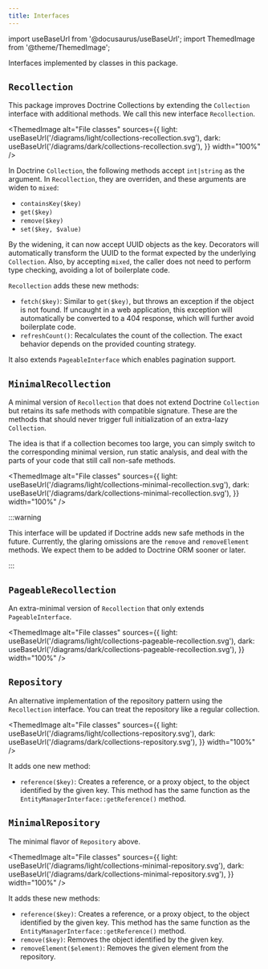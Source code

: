 ```yaml
---
title: Interfaces
---
```


import useBaseUrl from '@docusaurus/useBaseUrl';
import ThemedImage from '@theme/ThemedImage';

Interfaces implemented by classes in this package.

## `Recollection`

This package improves Doctrine Collections by extending the `Collection`
interface with additional methods. We call this new interface `Recollection`.

<ThemedImage
  alt="File classes"
  sources={{
    light: useBaseUrl('/diagrams/light/collections-recollection.svg'),
    dark: useBaseUrl('/diagrams/dark/collections-recollection.svg'),
  }}
  width="100%"
/>

In Doctrine `Collection`, the following methods accept `int|string` as the argument. In
`Recollection`, they are overriden, and these arguments are widen to `mixed`:

* `containsKey($key)`
* `get($key)`
* `remove($key)`
* `set($key, $value)`

By the widening, it can now accept UUID objects as the key. Decorators will
automatically transform the UUID to the format expected by the underlying
`Collection`. Also, by accepting `mixed`, the caller does not need to perform
type checking, avoiding a lot of boilerplate code.

`Recollection` adds these new methods:

* `fetch($key)`: Similar to `get($key)`, but throws an exception if the object
  is not found. If uncaught in a web application, this exception will
  automatically be converted to a 404 response, which will further avoid
  boilerplate code.
* `refreshCount()`: Recalculates the count of the collection. The exact behavior
  depends on the provided counting strategy.

It also extends `PageableInterface` which enables pagination support.

## `MinimalRecollection`

A minimal version of `Recollection` that does not extend Doctrine `Collection`
but retains its safe methods with compatible signature. These are the methods
that should never trigger full initialization of an extra-lazy `Collection`.

The idea is that if a collection becomes too large, you can simply switch to the
corresponding minimal version, run static analysis, and deal with the parts of
your code that still call non-safe methods.

<ThemedImage
  alt="File classes"
  sources={{
    light: useBaseUrl('/diagrams/light/collections-minimal-recollection.svg'),
    dark: useBaseUrl('/diagrams/dark/collections-minimal-recollection.svg'),
  }}
  width="100%"
/>

:::warning

This interface will be updated if Doctrine adds new safe methods in the future.
Currently, the glaring omissions are the `remove` and `removeElement` methods.
We expect them to be added to Doctrine ORM sooner or later.

:::

## `PageableRecollection`

An extra-minimal version of `Recollection` that only extends `PageableInterface`.

<ThemedImage
  alt="File classes"
  sources={{
    light: useBaseUrl('/diagrams/light/collections-pageable-recollection.svg'),
    dark: useBaseUrl('/diagrams/dark/collections-pageable-recollection.svg'),
  }}
  width="100%"
/>

## `Repository`

An alternative implementation of the repository pattern using the `Recollection`
interface. You can treat the repository like a regular collection.

<ThemedImage
  alt="File classes"
  sources={{
    light: useBaseUrl('/diagrams/light/collections-repository.svg'),
    dark: useBaseUrl('/diagrams/dark/collections-repository.svg'),
  }}
  width="100%"
/>

It adds one new method:

* `reference($key)`: Creates a reference, or a proxy object, to the object
  identified by the given key. This method has the same function as the
  `EntityManagerInterface::getReference()` method.

## `MinimalRepository`

The minimal flavor of `Repository` above.

<ThemedImage
  alt="File classes"
  sources={{
    light: useBaseUrl('/diagrams/light/collections-minimal-repository.svg'),
    dark: useBaseUrl('/diagrams/dark/collections-minimal-repository.svg'),
  }}
  width="100%"
/>

It adds these new methods:

* `reference($key)`: Creates a reference, or a proxy object, to the object
  identified by the given key. This method has the same function as the
  `EntityManagerInterface::getReference()` method.
* `remove($key)`: Removes the object identified by the given key.
* `removeElement($element)`: Removes the given element from the repository.